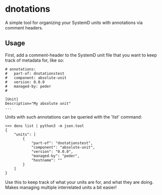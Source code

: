 
# dnotations 

A simple tool for organizing your SystemD units with annotations via comment headers.

## Usage

First, add a comment-header to the SystemD unit file that you want to keep track of metadata for, like so:

```
# annotations:
#   part-of: dnotationstest 
#   component: absolute-unit 
#   version: 0.0.0
#   managed-by: peder
#

[Unit]
Description="My absolute unit"
...
```

Units with such annotations can be queried with the 'list' command:

```
>>> dens list | python3 -m json.tool 
{
    "units": [
        {
            "part-of": "dnotationstest",
            "component": "absolute-unit",
            "version": "0.0.0",
            "managed-by": "peder",
            "hostname": ""
        }
    ]
}
```

Use this to keep track of what your units are for, and what they are doing. Makes managing multiple interrelated units a bit easier!
